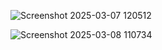 ![Screenshot 2025-03-07 120512](https://github.com/user-attachments/assets/99c9d9f7-7e12-41c4-8b5a-4ec06e8c823a)

![Screenshot 2025-03-08 110734](https://github.com/user-attachments/assets/e1689368-a9ac-409a-b7c1-0bd22388cacc)
